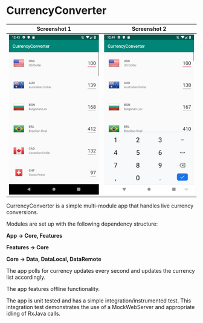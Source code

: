 # CurrencyConverter
 
| Screenshot 1 | Screenshot 2 |
| --- | --- |
|![Screenshot1](/screenshots/screen_shot1.png)|![Screenshot2](/screenshots/screen_shot2.png)

CurrencyConverter is a simple multi-module app that handles live currency conversions.

Modules are set up with the following dependency structure:


**App -> Core, Features**

**Features -> Core**

**Core -> Data, DataLocal, DataRemote**


The app polls for currency updates every second and updates the currency list accordingly.

The app features offline functionality.

The app is unit tested and has a simple integration/instrumented test. This integration test demonstrates the use of a MockWebServer and appropriate idling of RxJava calls.
